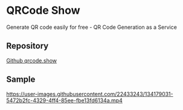 # QRCode Show

Generate QR code easily for free - QR Code Generation as a Service

## Repository

[Github qrcode.show](https://github.com/sayanarijit/qrcode.show)

## Sample

https://user-images.githubusercontent.com/22433243/134179031-5472b2fc-4329-4ff4-85ee-fbe13fd6134a.mp4
